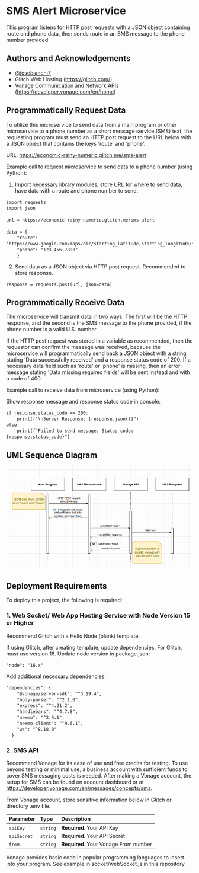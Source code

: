 
# SMS Alert Microservice

This program listens for HTTP post requests with a JSON object containing route and phone data, then sends route in an SMS message to the phone number provided. 


## Authors and Acknowledgements

- [@josebianchi7](https://github.com/josebianchi7)
- Glitch Web Hosting (https://glitch.com/)
- Vonage Communication and Network APIs (https://developer.vonage.com/en/home)


## Programmatically Request Data

To utilize this microservice to send data from a main program or other microservice to a phone number as a short message service (SMS) text, the requesting program must send an HTTP post request to the URL below with a JSON object that contains the keys 'route' and 'phone'.

URL: https://economic-rainy-numeric.glitch.me/sms-alert

Example call to request microservice to send data to a phone number (using Python):

1.  Import necessary library modules, store URL for where to send data, have data with a route and phone number to send.
```
import requests
import json

url = https://economic-rainy-numeric.glitch.me/sms-alert

data = {
    "route": "https://www.google.com/maps/dir/starting_latitude,starting_longitude/stop_1_latitude,stop_1_longitude/stop_2_latitude,stop_2_longitude/destination_latitude,destination_longitude/",
    "phone": "123-456-7890"
    } 
```
2. Send data as a JSON object via HTTP post request. Recommended to store response.
```
response = requests.post(url, json=data)
```


## Programmatically Receive Data

The microservice will transmit data in two ways. The first will be the HTTP response, and the second is the SMS message to the phone provided, if the phone number is a valid U.S. number. 

If the HTTP post request was stored in a variable as recommended, then the requestor can confirm the message was received, because the microservice will programmatically send back a JSON object with a string stating 'Data successfully received' and a response status code of 200. If a necessary data field such as 'route' or 'phone' is missing, then an error message stating 'Data missing required fields' will be sent instead and with a code of 400.


Example call to receive data from microservice (using Python):

Show response message and response status code in console.
```
if response.status_code == 200:
    print(f"\nServer Response: {response.json()}")
else:
    print(f"Failed to send message. Status code: {response.status_code}")
```


## UML Sequence Diagram
![alt text](SMS-UML.png)


## Deployment Requirements

To deploy this project, the following is required:

### 1. Web Socket/ Web App Hosting Service with Node Version 15 or Higher

  Recommend Glitch with a Hello Node (blank) template. 

  If using Glitch, after creating template, update dependencies. For Glitch, must use version 16. Update node version in package.json:

  ```
  "node": "16.x"
  ```
  Add additional necessary dependencies:

  ```
  "dependencies": {
      "@vonage/server-sdk": "^3.19.4",
      "body-parser": "^2.1.0",
      "express": "^4.21.2",
      "handlebars": "^4.7.8",
      "nexmo": "^2.9.1",
      "nexmo-client": "^9.6.1",
      "ws": "^8.18.0"
    }
  ```

### 2. SMS API
  Recommend Vonage for its ease of use and free credits for testing. To use beyond testing or minimal use, a business account with sufficient funds to cover SMS messaging costs is needed. After making a Vonage account, the setup for SMS can be found on account dashboard or at https://developer.vonage.com/en/messages/concepts/sms.

  From Vonage account, store sensitive information below in Glitch or directory .env file.

| Parameter | Type     | Description                |
| :-------- | :------- | :------------------------- |
| `apiKey` | `string` | **Required**. Your API Key |
| `apiSecret` | `string` | **Required**. Your API Secret |
| `from` | `string` | **Required**. Your Vonage From number |

  Vonage provides basic code in popular programming languages to insert into your program. See example in socket/webSocket.js in this repository.

